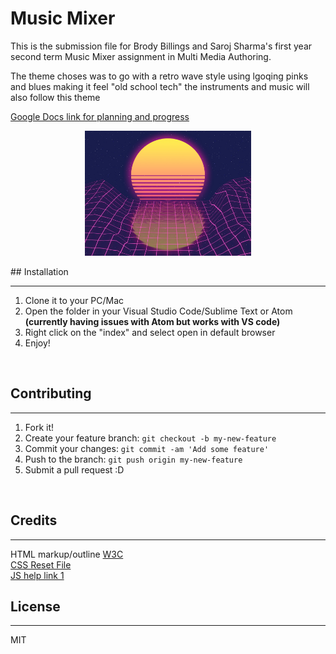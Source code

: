# Music Mixer 

This is the submission file for Brody Billings and Saroj Sharma's first year second term Music Mixer assignment in Multi Media Authoring.
<br> 

The theme choses was to go with a retro wave style using lgoqing pinks and blues making it feel "old school tech" the instruments and music will also follow this theme

[Google Docs link for planning and progress](https://docs.google.com/document/d/10OrOwPVMTjP12NxyzyDk_14DqMr0o6piv5HbEK9-CYg/edit?usp=sharing)
<br>
<p align="center">
<img src="images/music-mixer-mainBg.jpg" height="200">
<br>
</p>
## Installation

***
1. Clone it to your PC/Mac
2. Open the folder in your Visual Studio Code/Sublime Text or Atom **(currently having issues with Atom but works with VS code)**
3. Right click on the "index" and select open in default browser
4. Enjoy!

<br>

## Contributing
***

1. Fork it!
2. Create your feature branch: `git checkout -b my-new-feature`
3. Commit your changes: `git commit -am 'Add some feature'`
4. Push to the branch: `git push origin my-new-feature`
5. Submit a pull request :D

<br>

## Credits
***
HTML markup/outline [W3C](https://validator.w3.org/)
<br>
[CSS Reset File](http://meyerweb.com/eric/tools/css/reset/)
<br>
[JS help link 1](https://javascript.info/)

## License
***
MIT